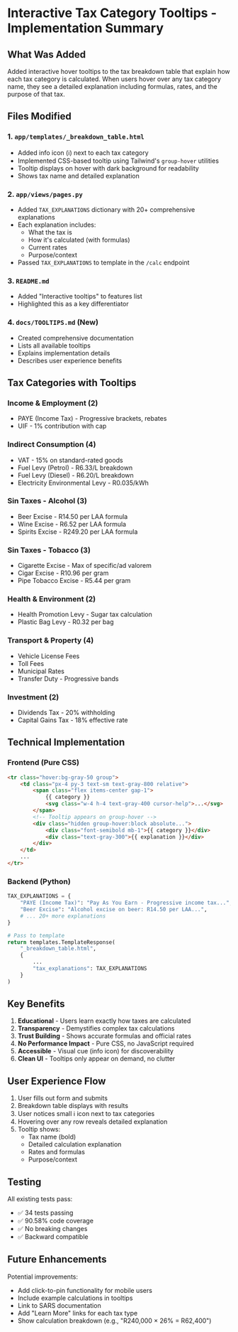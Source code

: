 # Interactive Tax Category Tooltips - Implementation Summary

## What Was Added

Added interactive hover tooltips to the tax breakdown table that explain how each tax category is calculated. When users hover over any tax category name, they see a detailed explanation including formulas, rates, and the purpose of that tax.

## Files Modified

### 1. `app/templates/_breakdown_table.html`
- Added info icon (ℹ️) next to each tax category
- Implemented CSS-based tooltip using Tailwind's `group-hover` utilities
- Tooltip displays on hover with dark background for readability
- Shows tax name and detailed explanation

### 2. `app/views/pages.py`
- Added `TAX_EXPLANATIONS` dictionary with 20+ comprehensive explanations
- Each explanation includes:
  - What the tax is
  - How it's calculated (with formulas)
  - Current rates
  - Purpose/context
- Passed `TAX_EXPLANATIONS` to template in the `/calc` endpoint

### 3. `README.md`
- Added "Interactive tooltips" to features list
- Highlighted this as a key differentiator

### 4. `docs/TOOLTIPS.md` (New)
- Created comprehensive documentation
- Lists all available tooltips
- Explains implementation details
- Describes user experience benefits

## Tax Categories with Tooltips

### Income & Employment (2)
- PAYE (Income Tax) - Progressive brackets, rebates
- UIF - 1% contribution with cap

### Indirect Consumption (4)
- VAT - 15% on standard-rated goods
- Fuel Levy (Petrol) - R6.33/L breakdown
- Fuel Levy (Diesel) - R6.20/L breakdown
- Electricity Environmental Levy - R0.035/kWh

### Sin Taxes - Alcohol (3)
- Beer Excise - R14.50 per LAA formula
- Wine Excise - R6.52 per LAA formula
- Spirits Excise - R249.20 per LAA formula

### Sin Taxes - Tobacco (3)
- Cigarette Excise - Max of specific/ad valorem
- Cigar Excise - R10.96 per gram
- Pipe Tobacco Excise - R5.44 per gram

### Health & Environment (2)
- Health Promotion Levy - Sugar tax calculation
- Plastic Bag Levy - R0.32 per bag

### Transport & Property (4)
- Vehicle License Fees
- Toll Fees
- Municipal Rates
- Transfer Duty - Progressive bands

### Investment (2)
- Dividends Tax - 20% withholding
- Capital Gains Tax - 18% effective rate

## Technical Implementation

### Frontend (Pure CSS)
```html
<tr class="hover:bg-gray-50 group">
    <td class="px-4 py-3 text-sm text-gray-800 relative">
        <span class="flex items-center gap-1">
            {{ category }}
            <svg class="w-4 h-4 text-gray-400 cursor-help">...</svg>
        </span>
        <!-- Tooltip appears on group-hover -->
        <div class="hidden group-hover:block absolute...">
            <div class="font-semibold mb-1">{{ category }}</div>
            <div class="text-gray-300">{{ explanation }}</div>
        </div>
    </td>
    ...
</tr>
```

### Backend (Python)
```python
TAX_EXPLANATIONS = {
    "PAYE (Income Tax)": "Pay As You Earn - Progressive income tax...",
    "Beer Excise": "Alcohol excise on beer: R14.50 per LAA...",
    # ... 20+ more explanations
}

# Pass to template
return templates.TemplateResponse(
    "_breakdown_table.html",
    {
        ...
        "tax_explanations": TAX_EXPLANATIONS
    }
)
```

## Key Benefits

1. **Educational** - Users learn exactly how taxes are calculated
2. **Transparency** - Demystifies complex tax calculations
3. **Trust Building** - Shows accurate formulas and official rates
4. **No Performance Impact** - Pure CSS, no JavaScript required
5. **Accessible** - Visual cue (info icon) for discoverability
6. **Clean UI** - Tooltips only appear on demand, no clutter

## User Experience Flow

1. User fills out form and submits
2. Breakdown table displays with results
3. User notices small ℹ️ icon next to tax categories
4. Hovering over any row reveals detailed explanation
5. Tooltip shows:
   - Tax name (bold)
   - Detailed calculation explanation
   - Rates and formulas
   - Purpose/context

## Testing

All existing tests pass:
- ✅ 34 tests passing
- ✅ 90.58% code coverage
- ✅ No breaking changes
- ✅ Backward compatible

## Future Enhancements

Potential improvements:
- Add click-to-pin functionality for mobile users
- Include example calculations in tooltips
- Link to SARS documentation
- Add "Learn More" links for each tax type
- Show calculation breakdown (e.g., "R240,000 × 26% = R62,400")
